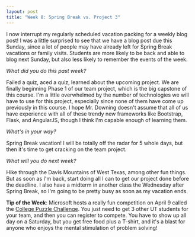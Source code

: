 ```yaml
---
layout: post
title: "Week 8: Spring Break vs. Project 3"
---
```


I now interrupt my regularly scheduled vacation packing for a weekly blog post! I was a little surprised to see that we have a blog post due this Sunday, since a lot of people may have already left for Spring Break vacations or family visits. Students are more likely to be back and able to blog next Sunday, but also less likely to remember the events of the week.

*What did you do this past week?*

Failed a quiz, aced a quiz, learned about the upcoming project. We are finally beginning Phase 1 of our team project, which is the big capstone of this course. I'm a little overwhelmed by the number of technologies we will have to use for this project, especially since none of them have come up previously in this course. I hope Mr. Downing doesn't assume that all of us have experience with all of these trendy new frameworks like Bootstrap, Flask, and AngularJS, though I think I'm capable enough of learning them.

*What's in your way?*

Spring Break vacation! I will be totally off the radar for 5 whole days, but then it's time to get cracking on the team project.

*What will you do next week?*

Hike through the Davis Mountains of West Texas, among other fun things. But as soon as I'm back, start doing all I can to get our project done before the deadline. I also have a midterm in another class the Wednesday after Spring Break, so I'm going to be pretty busy as soon as my vacation ends.

**Tip of the Week**: Microsoft hosts a really fun competition on April 9 called the [College Puzzle Challenge](https://www.collegepuzzlechallenge.com/). You just need to get 3 other UT students for your team, and then you can register to compete. You have to show up all day on a Saturday, but you get free food plus a T-shirt, and it's a blast for anyone who enjoys the mental stimulation of problem solving!